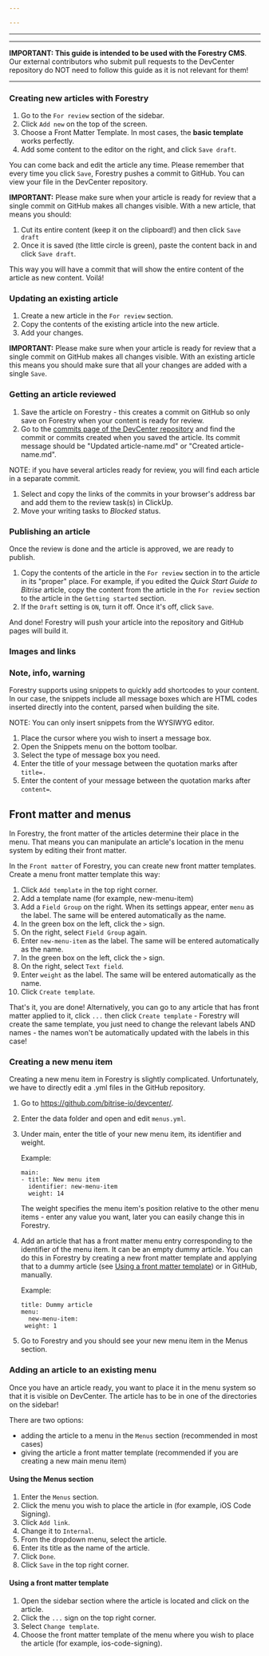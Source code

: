 ```yaml
---

---
```

---

---
**IMPORTANT: This guide is intended to be used with the Forestry CMS**. Our external contributors who submit pull requests to the DevCenter repository do NOT need to follow this guide as it is not relevant for them! 

***

### Creating new articles with Forestry

1. Go to the `For review` section of the sidebar.
2. Click `Add new` on the top of the screen.
3. Choose a Front Matter Template. In most cases, the **basic template** works perfectly.
4. Add some content to the editor on the right, and click `Save draft`.

You can come back and edit the article any time. Please remember that every time you click `Save`, Forestry pushes a commit to GitHub. You can view your file in the DevCenter repository.

**IMPORTANT:** Please make sure when your article is ready for review that a single commit on GitHub makes all changes visible. With a new article, that means you should:

1. Cut its entire content (keep it on the clipboard!) and then click `Save draft`
2. Once it is saved (the little circle is green), paste the content back in and click `Save draft`. 

This way you will have a commit that will show the entire content of the article as new content. Voilá!

### Updating an existing article

1. Create a new article in the `For review` section.
2. Copy the contents of the existing article into the new article.
3. Add your changes.

**IMPORTANT:** Please make sure when your article is ready for review that a single commit on GitHub makes all changes visible. With an existing article this means you should make sure that all your changes are added with a single `Save`. 

### Getting an article reviewed

1. Save the article on Forestry - this creates a commit on GitHub so only save on Forestry when your content is ready for review.
2. Go to the [commits page of the DevCenter repository](https://github.com/bitrise-io/devcenter/commits/master) and find the commit or commits created when you saved the article. Its commit message should be "Updated article-name.md" or "Created article-name.md".

NOTE: if you have several articles ready for review, you will find each article in a separate commit.

1. Select and copy the links of the commits in your browser's address bar and add them to the review task(s) in ClickUp.
2. Move your writing tasks to _Blocked_ status.

### Publishing an article

Once the review is done and the article is approved, we are ready to publish.

1. Copy the contents of the article in the `For review` section in to the article in its "proper" place. For example, if you edited the _Quick Start Guide to Bitrise_ article, copy the content from the article in the `For review` section to the article in the `Getting started` section.
2. If the `Draft` setting is `ON`, turn it off. Once it's off, click `Save`. 

And done! Forestry will push your article into the repository and GitHub pages will build it. 

### Images and links 

### Note, info, warning 

Forestry supports using snippets to quickly add shortcodes to your content. In our case, the snippets include all message boxes which are HTML codes inserted directly into the content, parsed when building the site. 

NOTE: You can only insert snippets from the WYSIWYG editor. 

1. Place the cursor where you wish to insert a message box. 
2. Open the Snippets menu on the bottom toolbar.
3. Select the type of message box you need. 
4. Enter the title of your message between the quotation marks after `title=.`
5. Enter the content of your message between the quotation marks after `content=`.

## Front matter and menus

In Forestry, the front matter of the articles determine their place in the menu. That means you can manipulate an article's location in the menu system by editing their front matter.

In the `Front matter` of Forestry, you can create new front matter templates. Create a  menu front matter template this way:

 1. Click `Add template` in the top right corner.
 2. Add a template name (for example, new-menu-item)
 3. Add a `Field Group` on the right. When its settings appear, enter `menu` as the label. The same will be entered automatically as the name.
 4. In the green box on the left, click the `>` sign.
 5. On the right, select `Field Group` again.
 6. Enter `new-menu-item` as the label. The same will be entered automatically as the name.
 7. In the green box on the left, click the `>` sign.
 8. On the right, select `Text field`.
 9. Enter `weight` as the label. The same will be entered automatically as the name.
10. Click `Create template`.

That's it, you are done! Alternatively, you can go to any article that has front matter applied to it, click `...` then click `Create template` - Forestry will create the same template, you just need to change the relevant labels AND names - the names won't be automatically updated with the labels in this case!

### Creating a new menu item

Creating a new menu item in Forestry is slightly complicated. Unfortunately, we have to directly edit a .yml files in the GitHub repository.

1. Go to https://github.com/bitrise-io/devcenter/.
2. Enter the data folder and open and edit `menus.yml`.
3. Under main, enter the title of your new menu item, its identifier and weight.

   Example:

       main:
       - title: New menu item
         identifier: new-menu-item
         weight: 14

   The weight specifies the menu item's position relative to the other menu items - enter any value you want, later you can easily change this in Forestry.
4. Add an article that has a front matter menu entry corresponding to the identifier of the menu item. It can be an empty dummy article. You can do this in Forestry by creating a new front matter template and applying that to a dummy article (see [Using a front matter template](forestry-help-menus-md#using-a-front-matter-template)) or in GitHub, manually.

   Example:

       title: Dummy article
       menu:
         new-menu-item: 
       	weight: 1
5. Go to Forestry and you should see your new menu item in the Menus section.

### Adding an article to an existing menu

Once you have an article ready, you want to place it in the menu system so that it is visible on DevCenter. The article has to be in one of the directories on the sidebar!

There are two options:

* adding the article to a menu in the `Menus` section  (recommended in most cases)
* giving the article a front matter template (recommended if you are creating a new main menu item)

#### Using the Menus section

1. Enter the `Menus` section.
2. Click the menu you wish to place the article in (for example, iOS Code Signing).
3. Click `Add link`.
4. Change it to `Internal`.
5. From the dropdown menu, select the article.
6. Enter its title as the name of the article.
7. Click `Done`.
8. Click `Save` in the top right corner.

#### Using a front matter template

1. Open the sidebar section where the article is located and click on the article.
2. Click the `...` sign on the top right corner.
3. Select `Change template`.
4. Choose the front matter template of the menu where you wish to place the article (for example, ios-code-signing).